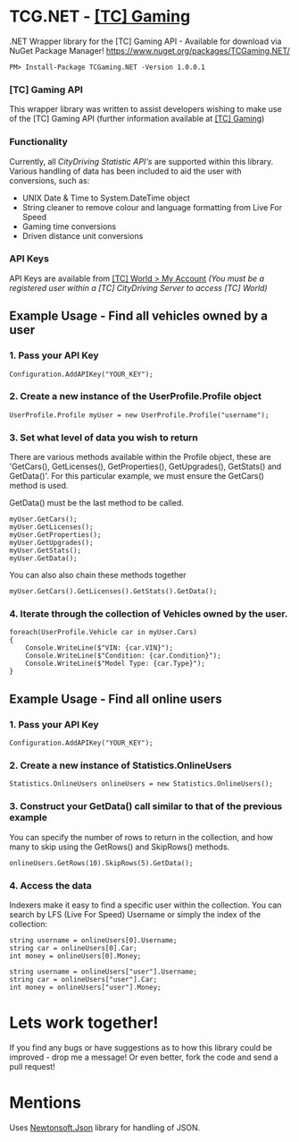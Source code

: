 # TCG.NET - [[TC] Gaming](https://tc-gaming.co.uk)
.NET Wrapper library for the [TC] Gaming API - Available for download via NuGet Package Manager! https://www.nuget.org/packages/TCGaming.NET/

```PM> Install-Package TCGaming.NET -Version 1.0.0.1```

### [TC] Gaming API
This wrapper library was written to assist developers wishing to make use of the [TC] Gaming API (further information available at [[TC] Gaming](https://apidocs.tc-gaming.co.uk))

### Functionality
Currently, all *CityDriving Statistic API's* are supported within this library. Various handling of data has been included to aid the user with conversions, such as:

- UNIX Date & Time to System.DateTime object
- String cleaner to remove colour and language formatting from Live For Speed
- Gaming time conversions
- Driven distance unit conversions

### API Keys
API Keys are available from [[TC] World > My Account](https://world.city-driving.co.uk/?page=myaccount) *(You must be a registered user within a [TC] CityDriving Server to access [TC] World)*

## Example Usage - Find all vehicles owned by a user

### 1. Pass your API Key
```
Configuration.AddAPIKey("YOUR_KEY");
```

### 2. Create a new instance of the UserProfile.Profile object
```
UserProfile.Profile myUser = new UserProfile.Profile("username");
```

### 3. Set what level of data you wish to return 
There are various methods available within the Profile object, these are 'GetCars(), GetLicenses(), GetProperties(), GetUpgrades(), GetStats() and GetData()'. For this particular example, we must ensure the GetCars() method is used.

GetData() must be the last method to be called.
```
myUser.GetCars();
myUser.GetLicenses();
myUser.GetProperties();
myUser.GetUpgrades();
myUser.GetStats();
myUser.GetData();
```
You can also also chain these methods together
```
myUser.GetCars().GetLicenses().GetStats().GetData();
```

### 4. Iterate through the collection of Vehicles owned by the user.
```
foreach(UserProfile.Vehicle car in myUser.Cars)
{
    Console.WriteLine($"VIN: {car.VIN}");
    Console.WriteLine($"Condition: {car.Condition}");
    Console.WriteLine($"Model Type: {car.Type}");
}
```

## Example Usage - Find all online users

### 1. Pass your API Key
```
Configuration.AddAPIKey("YOUR_KEY");
```

### 2. Create a new instance of Statistics.OnlineUsers
```
Statistics.OnlineUsers onlineUsers = new Statistics.OnlineUsers();
```

### 3. Construct your GetData() call similar to that of the previous example
You can specify the number of rows to return in the collection, and how many to skip using the GetRows() and SkipRows() methods.
```
onlineUsers.GetRows(10).SkipRows(5).GetData();
```

### 4. Access the data
Indexers make it easy to find a specific user within the collection. You can search by LFS (Live For Speed) Username or simply the index of the collection:

```
string username = onlineUsers[0].Username;
string car = onlineUsers[0].Car;
int money = onlineUsers[0].Money;
```

```
string username = onlineUsers["user"].Username;
string car = onlineUsers["user"].Car;
int money = onlineUsers["user"].Money;
```
# Lets work together!
If you find any bugs or have suggestions as to how this library could be improved - drop me a message! Or even better, fork the code and send a pull request!

# Mentions
Uses [Newtonsoft.Json](https://github.com/JamesNK/Newtonsoft.Json) library for handling of JSON.
